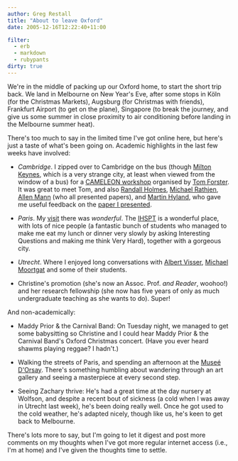 ```yaml
---
author: Greg Restall
title: "About to leave Oxford"
date: 2005-12-16T12:22:40+11:00

filter:
  - erb
  - markdown
  - rubypants
dirty: true
---
```


We're in the middle of packing up our Oxford home, to start the short trip back.  We land in Melbourne on New Year's Eve, after some stops in K&ouml;ln (for the Christmas Markets), Augsburg (for Christmas with friends), Frankfurt Airport (to get on the plane), Singapore (to break the journey, and give us some summer in close proximity to air conditioning before landing in the Melbourne summer heat).

There's too much to say in the limited time I've got online here, but here's just a taste of what's been going on.  Academic highlights in the last few weeks have involved:

* *Cambridge*.  I zipped over to Cambridge on the bus (though [Milton Keynes](http://www.mkweb.co.uk/), which is a very strange city, at least when viewed from the window of a bus) for a [CAMELEON workshop](http://www.dpmms.cam.ac.uk/~tf/novmeeting.html) organised by [Tom Forster](http://www.dpmms.cam.ac.uk/~tf/).  It was great to meet Tom, and also [Randall Holmes](http://math.boisestate.edu/~holmes/), [Michael Rathjen](http://www.amsta.leeds.ac.uk/Pure/staff/rathjen/rathjen.html), [Allen Mann](http://math.colorado.edu/~almann/) (who all presented papers), and [Martin Hyland](http://www.dpmms.cam.ac.uk/~martin/), who gave me useful feedback on the [paper I presented](http://consequently.org/writing/s5nets).

* *Paris*.  My [visit](http://theoreme.blogspot.com/2005/12/greg-restall.html) there was *wonderful*.  The [IHSPT](http://www-ihpst.univ-paris1.fr/) is a wonderful place, with lots of nice people (a fantastic bunch of students who managed to make me eat my lunch or dinner very slowly by asking Interesting Questions and making me think Very Hard), together with a gorgeous city.

* *Utrecht*.  Where I enjoyed long conversations with [Albert Visser](http://www.let.uu.nl/~ctl/docenten/visser.html), [Michael Moortgat](http://www.let.uu.nl/~ctl/docenten/moortgat.html) and some of their students.

* Christine's promotion (she's now an Assoc. Prof. *and Reader*, woohoo!) and her research fellowship (she now has five years of only as much undergraduate teaching as she wants to do).  Super!

And non-academically:

* Maddy Prior & the Carnival Band: On Tuesday night, we managed to get some babysitting so Christine and I could hear Maddy Prior & the Carnival Band's Oxford Christmas concert.  (Have you ever heard shawms playing reggae?  I hadn't.)

* Walking the streets of Paris, and spending an afternoon at the [Muse&eacute; D'Orsay](http://www.musee-orsay.fr/).  There's something humbling about wandering through an art gallery and seeing a masterpiece at every second step.  

* Seeing Zachary thrive:  He's had a great time at the day nursery at Wolfson, and despite a recent bout of sickness (a cold when I was away in Utrecht last week), he's been doing really well.  Once he got used to the cold weather, he's adapted nicely, though like us, he's keen to get back to Melbourne.

There's lots more to say, but I'm going to let it digest and post more comments on my thoughts when I've got more regular internet access (i.e., I'm at home) and I've given the thoughts time to settle.